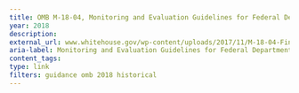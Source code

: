 ```yaml
---
title: OMB M-18-04, Monitoring and Evaluation Guidelines for Federal Departments and Agencies that Administer United States Foreign Assistance, 2018
year: 2018
description: 
external_url: www.whitehouse.gov/wp-content/uploads/2017/11/M-18-04-Final.pdf
aria-label: Monitoring and Evaluation Guidelines for Federal Departments and Agencies
content_tags: 
type: link
filters: guidance omb 2018 historical
---
```

